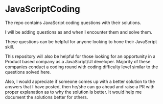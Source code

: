 # JavaScriptCoding
The repo contains JavaScript coding questions with their solutions.

I will be adding questions as and when I encounter them and solve them. 

These questions can be helpful for anyone looking to hone their JavaScript skill.

This repository will also be helpful for those looking for an opportunity in a Product based company as a JavaScript/UI developer. Majority of these companies conduct a coding round with coding difficulty level similar to the questions solved here.

Also, I would appreciate if someone comes up with a better solution to the answers that I have posted, then he/she can go ahead and raise a PR with proper explanation as to why the solution is better. It would help me document the solutions better for others. 
